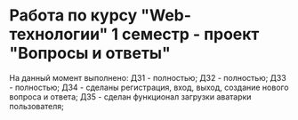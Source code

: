 # Работа по курсу "Web-технологии" 1 семестр - проект "Вопросы и ответы"
На данный момент выполнено: 
ДЗ1 - полностью;
ДЗ2 - полностью;
ДЗ3 - полностью;
ДЗ4 - сделаны регистрация, вход, выход, создание нового вопроса и ответа;
ДЗ5 - сделан функционал загрузки аватарки пользователя;
